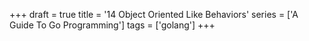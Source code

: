 +++
draft = true
title = '14 Object Oriented Like Behaviors'
series = ['A Guide To Go Programming']
tags = ['golang']
+++
